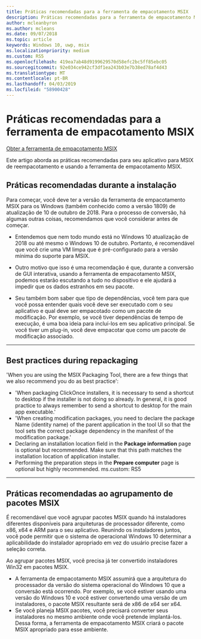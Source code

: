 ```yaml
---
title: Práticas recomendadas para a ferramenta de empacotamento MSIX
description: Práticas recomendadas para a ferramenta de empacotamento MSIX
author: mcleanbyron
ms.author: mcleans
ms.date: 09/07/2018
ms.topic: article
keywords: Windows 10, uwp, msix
ms.localizationpriority: medium
ms.custom: RS5
ms.openlocfilehash: 419ea7ab48d9199629570d58efc2bc5ff85ebc05
ms.sourcegitcommit: 92e034ce942cf3df1ea243b03e7b38ed78af4d43
ms.translationtype: MT
ms.contentlocale: pt-BR
ms.lasthandoff: 04/03/2019
ms.locfileid: "58900428"
---
```

# <a name="best-practices-for-msix-packaging-tool"></a>Práticas recomendadas para a ferramenta de empacotamento MSIX

<div class="nextstepaction"><p><a class="x-hidden-focus" href="https://www.microsoft.com/en-us/p/msix-packaging-tool/9n5lw3jbcxkf" data-linktype="external">Obter a ferramenta de empacotamento MSIX</a></p></div>

Este artigo aborda as práticas recomendadas para seu aplicativo para MSIX de reempacotamento e usando a ferramenta de empacotamento MSIX.

## <a name="best-practices-during-setup"></a>Práticas recomendadas durante a instalação
 
Para começar, você deve ter a versão da ferramenta de empacotamento MSIX para os Windows (também conhecido como a versão 1809) de atualização de 10 de outubro de 2018. Para o processo de conversão, há algumas outras coisas, recomendamos que você considerar antes de começar. 

- Entendemos que nem todo mundo está no Windows 10 atualização de 2018 ou até mesmo o Windows 10 de outubro. Portanto, é recomendável que você crie uma VM limpa que é pré-configurado para a versão mínima do suporte para MSIX. 

- Outro motivo que isso é uma recomendação é que, durante a conversão de GUI interativa, usando a ferramenta de empacotamento MSIX, podemos estarão escutando a tudo no dispositivo e ele ajudará a impedir que os dados estranhos em seu pacote. 

- Seu também bom saber que tipo de dependências, você tem para que você possa entender quais você deve ser executado com o seu aplicativo e qual deve ser empacotado como um pacote de modificação. Por exemplo, se você tiver dependências de tempo de execução, é uma boa ideia para incluí-los em seu aplicativo principal. Se você tiver um plug-in, você deve empacotar que como um pacote de modificação associado. 

---
## Best practices during repackaging 
'When you are using the MSIX Packaging Tool, there are a few things that we also recommend you do as best practice':
  - 'When packaging ClickOnce installers, it is necessary to send a shortcut to desktop if the installer is not doing so already. In general, it is good practice to always remember to send a shortcut to desktop for the main app executable.'
  - 'When creating modification packages, you need to declare the package Name (identity name) of the parent application in the tool UI so that the tool sets the correct package dependency in the manifest of the modification package.'
  - Declaring an installation location field in the **Package information** page is optional but recommended. Make sure that this path matches the installation location of application installer.
  - Performing the preparation steps in the **Prepare computer** page is optional but highly recommended.
ms.custom: RS5
---

## <a name="best-practices-while-bundling-msix-packages"></a>Práticas recomendadas ao agrupamento de pacotes MSIX

É recomendável que você agrupar pacotes MSIX quando há instaladores diferentes disponíveis para arquiteturas de processador diferente, como x86, x64 e ARM para o seu aplicativo. Reunindo os instaladores juntos, você pode permitir que o sistema de operacional Windows 10 determinar a aplicabilidade do instalador apropriado em vez do usuário precise fazer a seleção correta. 

Ao agrupar pacotes MSIX, você precisa já ter convertido instaladores Win32 em pacotes MSIX. 

- A ferramenta de empacotamento MSIX assumirá que a arquitetura do processador da versão do sistema operacional do Windows 10 que a conversão está ocorrendo. Por exemplo, se você estiver usando uma versão do Windows 10 e você estiver convertendo uma versão de um instaladores, o pacote MSIX resultante será de x86 de x64 ser x64. 
- Se você planeja MSIX pacotes, você precisará converter seus instaladores no mesmo ambiente onde você pretende implantá-los. Dessa forma, a ferramenta de empacotamento MSIX criará o pacote MSIX apropriado para esse ambiente. 



